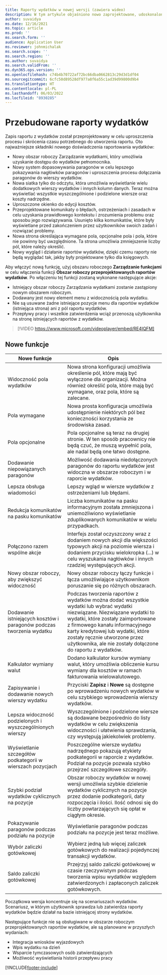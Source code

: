 ```yaml
---
title: Raporty wydatków w nowej wersji (zawiera wideo)
description: W tym artykule objaśniono nowo zaprojektowane, udoskonalone środowisko wprowadzania raportu wydatków.
author: suvaidya
ms.date: 12/16/2021
ms.topic: article
ms.prod: ''
ms.search.form: ''
audience: Application User
ms.reviewer: johnmichalak
ms.search.scope: ''
ms.search.region: ''
ms.author: suvaidya
ms.search.validFrom: ''
ms.dyn365.ops.version: ''
ms.openlocfilehash: c74b4b70722af72bc66dba0662813c29d3d1df04
ms.sourcegitcommit: 6cfc50d89528df977a8f6a55c1ad39d99800d9b4
ms.translationtype: HT
ms.contentlocale: pl-PL
ms.lasthandoff: 06/03/2022
ms.locfileid: "8930285"
---
```

# <a name="expense-reports-reimagined"></a>Przebudowane raporty wydatków

Zapis raportu z wydatków został przeprojektowany w celu uproszczenia procesu i skrócenia czasu potrzebnego do utworzenia raportu. Oto najważniejsze składniki nowego doświadczenia raportowania wydatków:

- Nowy obszar roboczy Zarządzanie wydatkami, który umożliwia uzyskanie dostępu do wydatków pełnomocnika.
- Nowy system dopasowywania paragonów w celu lepszego pokazywania nagłówków paragonów i uproszczenia procesu dołączania paragonów do wierszy wydatków.
- Nowa siatka tylko do odczytu, która umożliwia wyświetlanie wielu dodatkowych wierszy wydatków i innych kolumn danych. Teraz można wyświetlać wszystkie wyszczególnione i podzielone wiersze oraz koszty nadrzędne.
- Uproszczone okienko do edycji kosztów.
- Przeprojektowane komunikaty o błędach, ostrzeżeniach i zasadach w celu uzyskania prawidłowego kontekstu i zrozumienia problemu oraz sposobu jego rozwiązywania. Usunięto kilka komunikatów, które były wyświetlane przed zakończeniem przez użytkowników swoich zadań i rozwiązać problemy.
- Nowa strona określająca wymagane pola, opcjonalne pola i pola, które nie powinny być uwzględnione. Ta strona umożliwia zmniejszenie liczby pól, które należy określić.
- Nowy wygląd i działanie raportów wydatków, dzięki czemu raporty nie będą wyglądać tak, jakby były projektowane tylko dla księgowych.

Aby włączyć nową funkcję, użyj obszaru roboczego **Zarządzanie funkcjami** w celu włączenia funkcji **Obszar roboczy przeprojektowanych raportów wydatków**. Po włączeniu tej funkcji zostaną wykonane następujące akcje:

- Istniejący obszar roboczy Zarządzania wydatkami zostanie zastąpiony nowym obszarem roboczym.
- Dodawany jest nowy element menu z widocznością pola wydatku.
- Nie są usuwane żadne istniejące pozycje menu dla raportów wydatków (istniejąca strona) ani z pól raportu wydatków.
- Przepływy pracy i wszelkie zatwierdzenia wciąż przenoszą użytkownika na stronę istniejących raportów z wydatków.

> [!VIDEO https://www.microsoft.com/videoplayer/embed/RE4IQFM]

## <a name="new-features"></a>Nowe funkcje

| Nowe funkcje | Opis |
|---|----|
| Widoczność pola wydatków | Nowa strona konfiguracji umożliwia określenie pól, które mają być wyłączone dla organizacji. Można również określić pola, które mają być wymagane, oraz pola, które są zalecane. |
| Pola wymagane | Nowa prosta konfiguracja umożliwia udostępnienie niektórych pól bez konieczności korzystania ze środowiska zasad. |
| Pola opcjonalne | Pola opcjonalne są teraz na drugiej stronie. W ten sposób pracownicy nie będą czuć, że muszą wypełnić pola, ale nadal będą one łatwo dostępne. |
| Dodawanie niepowiązanych paragonów | Możliwość dodawania niedołączonych paragonów do raportu wydatków jest widoczna w obszarze roboczym i w raporcie wydatków. |
| Lepsza obsługa wiadomości | Lepszy wgląd w wiersze wydatków z ostrzeżeniami lub błędami. |
| Redukcja komunikatów na pasku komunikatów| Liczba komunikatów na pasku informacyjnym została zmniejszona i uniemożliwiono wyświetlanie zduplikowanych komunikatów w wielu przypadkach. |
| Połączono razem wspólne akcje | Interfejs został oczyszczony wraz z dodaniem nowych akcji dla większości typowych akcji na poziomie wiersza i dodaniem przycisku wielokropka (...) w celu wyszukania nagłówków i innych rzadziej występujących akcji. |
| Nowy obszar roboczy, aby zwiększyć widoczność | Nowy obszar roboczy łączy funkcje i łącza umożliwiające użytkownikom poruszanie się po różnych obszarach. |
| Dodawanie istniejących kosztów i paragonów podczas tworzenia wydatku | Podczas tworzenia raportów z wydatków można dodać wszystkie wydatki lub wybrać wydatki niezwiązane. Niezwiązane wydatki to wydatki, które zostały zaimportowane z firmowego kanału informacyjnego karty kredytowej lub wydatki, które zostały ręcznie utworzone przez użytkownika, ale nie zostały dołączone do raportu z wydatków.|
| Kalkulator wymiany walut | Dodano kalkulator kursów wymiany walut, który umożliwia obliczenie kursu wymiany dla kosztów w ramach fakturowania wielowalutowego. |
| Zapisywanie i dodawanie nowych wierszy wydatku | Przyciski **Zapisz** i **Nowe** są dostępne po wprowadzeniu nowych wydatków w celu szybkiego wprowadzenia wierszy wydatków. |
| Lepsza widoczność podzielonych i wyszczególnionych wierszy | Wyszczególnione i podzielone wiersze są dodawane bezpośrednio do listy wydatków w celu zwiększenia widoczności i ułatwienia sprawdzania, czy występują jakiekolwiek problemy. |
| Wyświetlanie szczegółów podkategorii w wierszach pozycjach | Poszczególne wiersze wydatku nadrzędnego pokazują etykiety podkategorii w raporcie z wydatków. Podział na pozycje pozwala szybko przejrzeć szczegółowe szczegóły.|
|Szybki podział wydatków cyklicznych na pozycje | Obszar roboczy wydatków w nowej wersji umożliwia szybkie dzielenie wydatków cyklicznych na pozycje przez dodanie podkategorii, daty rozpoczęcia i ilości. Ilość odnosi się do liczby powtarzających się opłat w ciągłym okresie. |
| Pokazywanie paragonów podczas podziału na pozycje | Wyświetlanie paragonów podczas podziału na pozycje jest teraz możliwe. |
| Wybór zaliczki gotówkowej | Wybierz jedną lub więcej zaliczek gotówkowych do realizacji pojedynczej transakcji wydatków. |
| Saldo zaliczki gotówkowej | Przejrzyj saldo zaliczki gotówkowej w czasie rzeczywistym podczas tworzenia wpisu wydatków względem zatwierdzonych i zapłaconych zaliczek gotówkowych. |

Początkowa wersja koncentruje się na scenariuszach wydatków. Scenariusz, w którym użytkownik sprawdza lub zatwierdza raporty wydatków będzie działał na bazie istniejącej strony wydatków.


Następujące funkcje nie są obsługiwane w obszarze roboczym przeprojektowanych raportów wydatków, ale są planowane w przyszłych wydaniach: 

- Integracja wniosków wyjazdowych
- Wpis wydatku na dzień
- Wsparcie tymczasowych osób zatwierdzających
- Możliwość wyświetlania historii przepływu pracy


[!INCLUDE[footer-include](../includes/footer-banner.md)]
